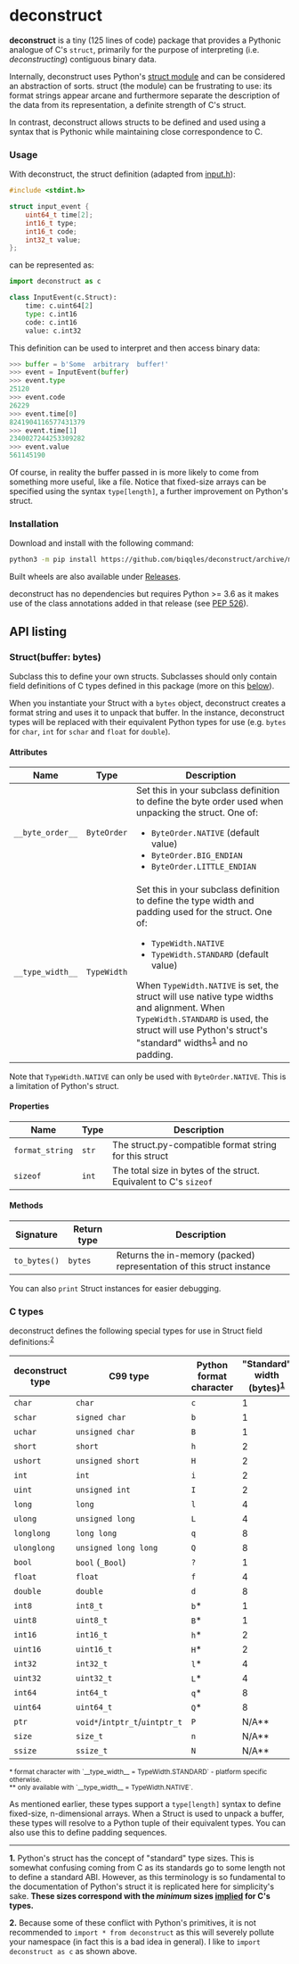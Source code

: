 # deconstruct
**deconstruct** is a tiny (125 lines of code) package that provides a Pythonic analogue of C's `struct`, primarily for the purpose of interpreting (i.e. _deconstructing_) contiguous binary data.
  
Internally, deconstruct uses Python's [struct module](https://docs.python.org/3/library/struct.html) and can be considered an abstraction of sorts. struct (the module) can be frustrating to use: its format strings appear arcane and furthermore separate the description of the data from its representation, a definite strength of C's struct.
  
In contrast, deconstruct allows structs to be defined and used using a syntax that is Pythonic while maintaining close correspondence to C.  
  
### Usage  
With deconstruct, the struct definition (adapted from [input.h](https://github.com/torvalds/linux/blob/master/include/uapi/linux/input.h)):

```C
#include <stdint.h>

struct input_event {  
    uint64_t time[2];
    int16_t type;
    int16_t code;
    int32_t value;
};
```

can be represented as:

```Python
import deconstruct as c

class InputEvent(c.Struct):
    time: c.uint64[2]
    type: c.int16
    code: c.int16
    value: c.int32
```

This definition can be used to interpret and then access binary data:

```Python
>>> buffer = b'Some  arbitrary  buffer!'
>>> event = InputEvent(buffer)
>>> event.type
25120
>>> event.code
26229
>>> event.time[0]
8241904116577431379
>>> event.time[1]
2340027244253309282
>>> event.value
561145190
```

Of course, in reality the buffer passed in is more likely to come from something more useful, like a file. Notice that fixed-size arrays can be specified using the syntax `type[length]`, a further improvement on Python's struct.

### Installation
Download and install with the following command:

```sh
python3 -m pip install https://github.com/biqqles/deconstruct/archive/master.zip
```

Built wheels are also available under [Releases](https://github.com/biqqles/deconstruct/releases).

deconstruct has no dependencies but requires Python >= 3.6 as it makes use of the class annotations added in that release (see [PEP 526](https://www.python.org/dev/peps/pep-0526/)).

## API listing

### Struct(buffer: bytes)
Subclass this to define your own structs. Subclasses should only contain field definitions of C types defined in this package (more on this [below](#c-types)).

When you instantiate your Struct with a `bytes` object, deconstruct creates a format string and uses it to unpack that buffer. In the instance, deconstruct types will be replaced with their equivalent Python types for use (e.g. `bytes` for `char`, `int` for `schar` and `float` for `double`).

#### Attributes
|Name            |Type       |Description   |
|----------------|-----------|--------------|
|`__byte_order__`|`ByteOrder`|Set this in your subclass definition to define the byte order used when unpacking the struct. One of:<ul><li>`ByteOrder.NATIVE` (default value)</li><li>`ByteOrder.BIG_ENDIAN`</li><li>`ByteOrder.LITTLE_ENDIAN`</li></ul>|
|`__type_width__`|`TypeWidth`|Set this in your subclass definition to define the type width and padding used for the struct. One of:<ul><li>`TypeWidth.NATIVE`</li><li>`TypeWidth.STANDARD` (default value)</li></ul>When `TypeWidth.NATIVE` is set, the struct will use native type widths and alignment. When `TypeWidth.STANDARD` is used, the struct will use Python's struct's "standard" widths<sup>[1](#f_st)</sup> and no padding.|

Note that `TypeWidth.NATIVE` can only be used with `ByteOrder.NATIVE`. This is a limitation of Python's struct.

#### Properties
|Name            |Type       |Description   |
|----------------|-----------|--------------|
|`format_string` |`str`      |The struct.py-compatible format string for this struct |
|`sizeof`        |`int`      |The total size in bytes of the struct. Equivalent to C's `sizeof` |

#### Methods
|Signature       |Return type|Description   |
|----------------|-----------|--------------|
|`to_bytes()`    |`bytes`    |Returns the in-memory (packed) representation of this struct instance|

You can also `print` Struct instances for easier debugging.

### C types
deconstruct defines the following special types for use in Struct field definitions:<sup>[2](#f_ty)</sup>

|deconstruct type|C99 type            |Python format character|"Standard" width (bytes)<sup>[1](#f_st)</sup>|
|----------------|--------------------|-----------------------|------------------------|
|`char`          |`char`              |`c`                    |1                       |
|`schar`         |`signed char`       |`b`                    |1                       |
|`uchar`         |`unsigned char`     |`B`                    |1                       |
|`short`         |`short`             |`h`                    |2                       |
|`ushort`        |`unsigned short`    |`H`                    |2                       |
|`int`           |`int`               |`i`                    |2                       |
|`uint`          |`unsigned int`      |`I`                    |2                       |
|`long`          |`long`              |`l`                    |4                       |
|`ulong`         |`unsigned long`     |`L`                    |4                       |
|`longlong`      |`long long`         |`q`                    |8                       |
|`ulonglong`     |`unsigned long long`|`Q`                    |8                       |
|`bool`          |`bool` (`_Bool`)    |`?`                    |1                       |
|`float`         |`float`             |`f`                    |4                       |
|`double`        |`double`            |`d`                    |8                       |
|`int8`          |`int8_t`            |`b`*                   |1                       |
|`uint8`         |`uint8_t`           |`B`*                   |1                       |
|`int16`         |`int16_t`           |`h`*                   |2                       |
|`uint16`        |`uint16_t`          |`H`*                   |2                       |
|`int32`         |`int32_t`           |`l`*                   |4                       |
|`uint32`        |`uint32_t`          |`L`*                   |4                       |
|`int64`         |`int64_t`           |`q`*                   |8                       |
|`uint64`        |`uint64_t`          |`Q`*                   |8                       |
|`ptr`           |`void*`/`intptr_t`/`uintptr_t`|`P`          |N/A**                   |
|`size`          |`size_t`            |`n`                    |N/A**                   |
|`ssize`         |`ssize_t`           |`N`                    |N/A**                   |

<sup>
* format character with `__type_width__ = TypeWidth.STANDARD` - platform specific otherwise.<br>
** only available with `__type_width__ = TypeWidth.NATIVE`.
</sup>

As mentioned earlier, these types support a `type[length]` syntax to define fixed-size, n-dimensional arrays. When a Struct is used to unpack a buffer, these types will resolve to a Python tuple of their equivalent types. You can also use this to define padding sequences.

---

<b id="f_st">1.</b> Python's struct has the concept of "standard" type sizes. This is somewhat confusing coming from C as its standards go to some length not to define a standard ABI. However, as this terminology is so fundamental to the documentation of Python's struct it is replicated here for simplicity's sake. **These sizes correspond with the *minimum* sizes [implied](https://en.wikipedia.org/wiki/C_data_types#Basic_types) for C's types.**

<b id="f_ty">2.</b> Because some of these conflict with Python's primitives, it is not recommended to `import * from deconstruct` as this will severely pollute your namespace (in fact this is a bad idea in general). I like to `import deconstruct as c` as shown above.
